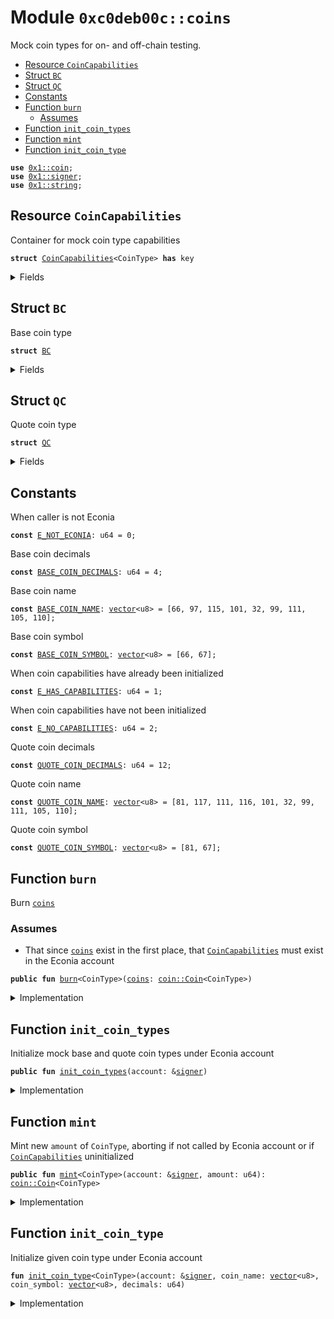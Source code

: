 
<a name="0xc0deb00c_coins"></a>

# Module `0xc0deb00c::coins`

Mock coin types for on- and off-chain testing.


-  [Resource `CoinCapabilities`](#0xc0deb00c_coins_CoinCapabilities)
-  [Struct `BC`](#0xc0deb00c_coins_BC)
-  [Struct `QC`](#0xc0deb00c_coins_QC)
-  [Constants](#@Constants_0)
-  [Function `burn`](#0xc0deb00c_coins_burn)
    -  [Assumes](#@Assumes_1)
-  [Function `init_coin_types`](#0xc0deb00c_coins_init_coin_types)
-  [Function `mint`](#0xc0deb00c_coins_mint)
-  [Function `init_coin_type`](#0xc0deb00c_coins_init_coin_type)


<pre><code><b>use</b> <a href="">0x1::coin</a>;
<b>use</b> <a href="">0x1::signer</a>;
<b>use</b> <a href="">0x1::string</a>;
</code></pre>



<a name="0xc0deb00c_coins_CoinCapabilities"></a>

## Resource `CoinCapabilities`

Container for mock coin type capabilities


<pre><code><b>struct</b> <a href="coins.md#0xc0deb00c_coins_CoinCapabilities">CoinCapabilities</a>&lt;CoinType&gt; <b>has</b> key
</code></pre>



<details>
<summary>Fields</summary>


<dl>
<dt>
<code>mint_capability: <a href="_MintCapability">coin::MintCapability</a>&lt;CoinType&gt;</code>
</dt>
<dd>

</dd>
<dt>
<code>burn_capability: <a href="_BurnCapability">coin::BurnCapability</a>&lt;CoinType&gt;</code>
</dt>
<dd>

</dd>
</dl>


</details>

<a name="0xc0deb00c_coins_BC"></a>

## Struct `BC`

Base coin type


<pre><code><b>struct</b> <a href="coins.md#0xc0deb00c_coins_BC">BC</a>
</code></pre>



<details>
<summary>Fields</summary>


<dl>
<dt>
<code>dummy_field: bool</code>
</dt>
<dd>

</dd>
</dl>


</details>

<a name="0xc0deb00c_coins_QC"></a>

## Struct `QC`

Quote coin type


<pre><code><b>struct</b> <a href="coins.md#0xc0deb00c_coins_QC">QC</a>
</code></pre>



<details>
<summary>Fields</summary>


<dl>
<dt>
<code>dummy_field: bool</code>
</dt>
<dd>

</dd>
</dl>


</details>

<a name="@Constants_0"></a>

## Constants


<a name="0xc0deb00c_coins_E_NOT_ECONIA"></a>

When caller is not Econia


<pre><code><b>const</b> <a href="coins.md#0xc0deb00c_coins_E_NOT_ECONIA">E_NOT_ECONIA</a>: u64 = 0;
</code></pre>



<a name="0xc0deb00c_coins_BASE_COIN_DECIMALS"></a>

Base coin decimals


<pre><code><b>const</b> <a href="coins.md#0xc0deb00c_coins_BASE_COIN_DECIMALS">BASE_COIN_DECIMALS</a>: u64 = 4;
</code></pre>



<a name="0xc0deb00c_coins_BASE_COIN_NAME"></a>

Base coin name


<pre><code><b>const</b> <a href="coins.md#0xc0deb00c_coins_BASE_COIN_NAME">BASE_COIN_NAME</a>: <a href="">vector</a>&lt;u8&gt; = [66, 97, 115, 101, 32, 99, 111, 105, 110];
</code></pre>



<a name="0xc0deb00c_coins_BASE_COIN_SYMBOL"></a>

Base coin symbol


<pre><code><b>const</b> <a href="coins.md#0xc0deb00c_coins_BASE_COIN_SYMBOL">BASE_COIN_SYMBOL</a>: <a href="">vector</a>&lt;u8&gt; = [66, 67];
</code></pre>



<a name="0xc0deb00c_coins_E_HAS_CAPABILITIES"></a>

When coin capabilities have already been initialized


<pre><code><b>const</b> <a href="coins.md#0xc0deb00c_coins_E_HAS_CAPABILITIES">E_HAS_CAPABILITIES</a>: u64 = 1;
</code></pre>



<a name="0xc0deb00c_coins_E_NO_CAPABILITIES"></a>

When coin capabilities have not been initialized


<pre><code><b>const</b> <a href="coins.md#0xc0deb00c_coins_E_NO_CAPABILITIES">E_NO_CAPABILITIES</a>: u64 = 2;
</code></pre>



<a name="0xc0deb00c_coins_QUOTE_COIN_DECIMALS"></a>

Quote coin decimals


<pre><code><b>const</b> <a href="coins.md#0xc0deb00c_coins_QUOTE_COIN_DECIMALS">QUOTE_COIN_DECIMALS</a>: u64 = 12;
</code></pre>



<a name="0xc0deb00c_coins_QUOTE_COIN_NAME"></a>

Quote coin name


<pre><code><b>const</b> <a href="coins.md#0xc0deb00c_coins_QUOTE_COIN_NAME">QUOTE_COIN_NAME</a>: <a href="">vector</a>&lt;u8&gt; = [81, 117, 111, 116, 101, 32, 99, 111, 105, 110];
</code></pre>



<a name="0xc0deb00c_coins_QUOTE_COIN_SYMBOL"></a>

Quote coin symbol


<pre><code><b>const</b> <a href="coins.md#0xc0deb00c_coins_QUOTE_COIN_SYMBOL">QUOTE_COIN_SYMBOL</a>: <a href="">vector</a>&lt;u8&gt; = [81, 67];
</code></pre>



<a name="0xc0deb00c_coins_burn"></a>

## Function `burn`

Burn <code><a href="coins.md#0xc0deb00c_coins">coins</a></code>


<a name="@Assumes_1"></a>

### Assumes

* That since <code><a href="coins.md#0xc0deb00c_coins">coins</a></code> exist in the first place, that
<code><a href="coins.md#0xc0deb00c_coins_CoinCapabilities">CoinCapabilities</a></code> must exist in the Econia account


<pre><code><b>public</b> <b>fun</b> <a href="coins.md#0xc0deb00c_coins_burn">burn</a>&lt;CoinType&gt;(<a href="coins.md#0xc0deb00c_coins">coins</a>: <a href="_Coin">coin::Coin</a>&lt;CoinType&gt;)
</code></pre>



<details>
<summary>Implementation</summary>


<pre><code><b>public</b> <b>fun</b> <a href="coins.md#0xc0deb00c_coins_burn">burn</a>&lt;CoinType&gt;(
    <a href="coins.md#0xc0deb00c_coins">coins</a>: <a href="_Coin">coin::Coin</a>&lt;CoinType&gt;
) <b>acquires</b> <a href="coins.md#0xc0deb00c_coins_CoinCapabilities">CoinCapabilities</a> {
    // Borrow immutable reference <b>to</b> burn <a href="capability.md#0xc0deb00c_capability">capability</a>
    <b>let</b> burn_capability = &<b>borrow_global</b>&lt;<a href="coins.md#0xc0deb00c_coins_CoinCapabilities">CoinCapabilities</a>&lt;CoinType&gt;&gt;(
            @econia).burn_capability;
    <a href="_burn">coin::burn</a>&lt;CoinType&gt;(<a href="coins.md#0xc0deb00c_coins">coins</a>, burn_capability); // Burn <a href="coins.md#0xc0deb00c_coins">coins</a>
}
</code></pre>



</details>

<a name="0xc0deb00c_coins_init_coin_types"></a>

## Function `init_coin_types`

Initialize mock base and quote coin types under Econia account


<pre><code><b>public</b> <b>fun</b> <a href="coins.md#0xc0deb00c_coins_init_coin_types">init_coin_types</a>(account: &<a href="">signer</a>)
</code></pre>



<details>
<summary>Implementation</summary>


<pre><code><b>public</b> entry <b>fun</b> <a href="coins.md#0xc0deb00c_coins_init_coin_types">init_coin_types</a>(
    account: &<a href="">signer</a>
) {
    <a href="coins.md#0xc0deb00c_coins_init_coin_type">init_coin_type</a>&lt;<a href="coins.md#0xc0deb00c_coins_BC">BC</a>&gt;(account, <a href="coins.md#0xc0deb00c_coins_BASE_COIN_NAME">BASE_COIN_NAME</a>, <a href="coins.md#0xc0deb00c_coins_BASE_COIN_SYMBOL">BASE_COIN_SYMBOL</a>,
        <a href="coins.md#0xc0deb00c_coins_BASE_COIN_DECIMALS">BASE_COIN_DECIMALS</a>); // Initialize mock base <a href="">coin</a>
    <a href="coins.md#0xc0deb00c_coins_init_coin_type">init_coin_type</a>&lt;<a href="coins.md#0xc0deb00c_coins_QC">QC</a>&gt;(account, <a href="coins.md#0xc0deb00c_coins_QUOTE_COIN_NAME">QUOTE_COIN_NAME</a>, <a href="coins.md#0xc0deb00c_coins_QUOTE_COIN_SYMBOL">QUOTE_COIN_SYMBOL</a>,
        <a href="coins.md#0xc0deb00c_coins_QUOTE_COIN_DECIMALS">QUOTE_COIN_DECIMALS</a>); // Initialize mock quote <a href="">coin</a>
}
</code></pre>



</details>

<a name="0xc0deb00c_coins_mint"></a>

## Function `mint`

Mint new <code>amount</code> of <code>CoinType</code>, aborting if not called by
Econia account or if <code><a href="coins.md#0xc0deb00c_coins_CoinCapabilities">CoinCapabilities</a></code> uninitialized


<pre><code><b>public</b> <b>fun</b> <a href="coins.md#0xc0deb00c_coins_mint">mint</a>&lt;CoinType&gt;(account: &<a href="">signer</a>, amount: u64): <a href="_Coin">coin::Coin</a>&lt;CoinType&gt;
</code></pre>



<details>
<summary>Implementation</summary>


<pre><code><b>public</b> entry <b>fun</b> <a href="coins.md#0xc0deb00c_coins_mint">mint</a>&lt;CoinType&gt;(
    account: &<a href="">signer</a>,
    amount: u64
): <a href="_Coin">coin::Coin</a>&lt;CoinType&gt;
<b>acquires</b> <a href="coins.md#0xc0deb00c_coins_CoinCapabilities">CoinCapabilities</a> {
    // Get account <b>address</b>
    <b>let</b> account_address = address_of(account);
    // Assert caller is Econia
    <b>assert</b>!(account_address == @econia, <a href="coins.md#0xc0deb00c_coins_E_NOT_ECONIA">E_NOT_ECONIA</a>);
    <b>assert</b>!(<b>exists</b>&lt;<a href="coins.md#0xc0deb00c_coins_CoinCapabilities">CoinCapabilities</a>&lt;CoinType&gt;&gt;(account_address),
        <a href="coins.md#0xc0deb00c_coins_E_NO_CAPABILITIES">E_NO_CAPABILITIES</a>); // Assert <a href="">coin</a> capabilities initialized
    // Borrow immutable reference <b>to</b> mint <a href="capability.md#0xc0deb00c_capability">capability</a>
    <b>let</b> mint_capability = &<b>borrow_global</b>&lt;<a href="coins.md#0xc0deb00c_coins_CoinCapabilities">CoinCapabilities</a>&lt;CoinType&gt;&gt;(
            account_address).mint_capability;
    // Mint specified amount
    <a href="_mint">coin::mint</a>&lt;CoinType&gt;(amount, mint_capability)
}
</code></pre>



</details>

<a name="0xc0deb00c_coins_init_coin_type"></a>

## Function `init_coin_type`

Initialize given coin type under Econia account


<pre><code><b>fun</b> <a href="coins.md#0xc0deb00c_coins_init_coin_type">init_coin_type</a>&lt;CoinType&gt;(account: &<a href="">signer</a>, coin_name: <a href="">vector</a>&lt;u8&gt;, coin_symbol: <a href="">vector</a>&lt;u8&gt;, decimals: u64)
</code></pre>



<details>
<summary>Implementation</summary>


<pre><code><b>fun</b> <a href="coins.md#0xc0deb00c_coins_init_coin_type">init_coin_type</a>&lt;CoinType&gt;(
    account: &<a href="">signer</a>,
    coin_name: <a href="">vector</a>&lt;u8&gt;,
    coin_symbol: <a href="">vector</a>&lt;u8&gt;,
    decimals: u64,
) {
    // Assert caller is Econia
    <b>assert</b>!(address_of(account) == @econia, <a href="coins.md#0xc0deb00c_coins_E_NOT_ECONIA">E_NOT_ECONIA</a>);
    // Assert Econia does not already have <a href="">coin</a> capabilities stored
    <b>assert</b>!(!<b>exists</b>&lt;<a href="coins.md#0xc0deb00c_coins_CoinCapabilities">CoinCapabilities</a>&lt;CoinType&gt;&gt;(@econia),
        <a href="coins.md#0xc0deb00c_coins_E_HAS_CAPABILITIES">E_HAS_CAPABILITIES</a>);
    // Initialize <a href="">coin</a>, storing capabilities
    <b>let</b> (mint_capability, burn_capability) = <a href="_initialize">coin::initialize</a>&lt;CoinType&gt;(
        account, utf8(coin_name), utf8(coin_symbol), decimals, <b>false</b>);
    // Store capabilities under Econia account
    <b>move_to</b>&lt;<a href="coins.md#0xc0deb00c_coins_CoinCapabilities">CoinCapabilities</a>&lt;CoinType&gt;&gt;(account,
        <a href="coins.md#0xc0deb00c_coins_CoinCapabilities">CoinCapabilities</a>&lt;CoinType&gt;{mint_capability, burn_capability});
}
</code></pre>



</details>

